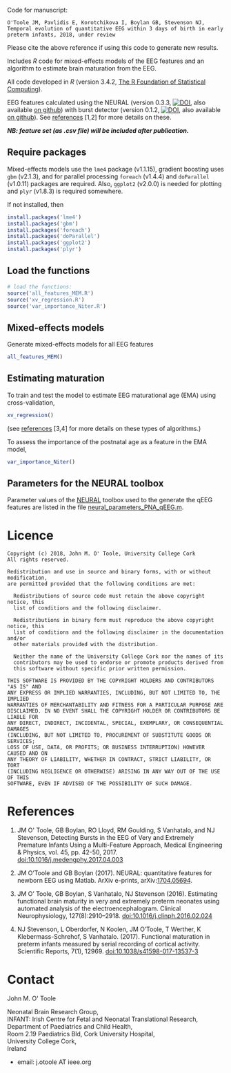Code for manuscript:

`O'Toole JM, Pavlidis E, Korotchikova I, Boylan GB, Stevenson NJ, Temporal evolution of
quantitative EEG within 3 days of birth in early preterm infants, 2018, under review`


Please cite the above reference if using this code to generate new results. 


Includes _R_ code for mixed-effects models of the EEG features and an algorithm to
estimate brain maturation from the EEG.

All code developed in _R_ (version 3.4.2, [The R Foundation of Statistical
Computing](http://www.r-project.org)).


EEG features calculated using the NEURAL (version 0.3.3,
[![DOI](https://zenodo.org/badge/DOI/10.5281/zenodo.1052811.svg)](https://doi.org/10.5281/zenodo.1052811),
also available [on github](https://github.com/otoolej/qEEG_feature_set)) with burst
detector (version 0.1.2,
[![DOI](https://zenodo.org/badge/42042482.svg)](https://zenodo.org/badge/latestdoi/42042482),
also available [on github](https://github.com/otoolej/burst_detector)). See
[references](#references) [1,2] for more details on these.


__*NB: feature set (as .csv file) will be included after publication.*__


## Require packages
Mixed-effects models use the `lme4` package (v1.1.15), gradient boosting uses `gbm`
(v2.1.3), and for parallel processing `foreach` (v1.4.4) and `doParallel` (v1.0.11)
packages are required. Also, `ggplot2` (v2.0.0) is needed for plotting and `plyr` (v1.8.3)
is required somewhere.

If not installed, then 

``` R
install.packages('lme4')
install.packages('gbm')
install.packages('foreach')
install.packages('doParallel')
install.packages('ggplot2')
install.packages('plyr')
```

## Load the functions

``` R
# load the functions:
source('all_features_MEM.R')	
source('xv_regression.R')	
source('var_importance_Niter.R')
```

## Mixed-effects models

Generate mixed-effects models for all EEG features
``` R
all_features_MEM()
```

## Estimating maturation

To train and test the model to estimate EEG maturational age (EMA) using cross-validation, 
``` R
xv_regression()
```
(see [references](#references) [3,4] for more details on these types of algorithms.)


To assess the importance of the postnatal age as a feature in the EMA model,
``` R
var_importance_Niter()
```

## Parameters for the NEURAL toolbox
Parameter values of the [NEURAL](https://github.com/otoolej/qEEG_feature_set) toolbox used
to the generate the qEEG features are listed in the file
[neural_parameters_PNA_qEEG.m](neural_parameters_PNA_qEEG.m).

# Licence

```
Copyright (c) 2018, John M. O' Toole, University College Cork
All rights reserved.

Redistribution and use in source and binary forms, with or without modification,
are permitted provided that the following conditions are met:

  Redistributions of source code must retain the above copyright notice, this
  list of conditions and the following disclaimer.

  Redistributions in binary form must reproduce the above copyright notice, this
  list of conditions and the following disclaimer in the documentation and/or
  other materials provided with the distribution.

  Neither the name of the University College Cork nor the names of its
  contributors may be used to endorse or promote products derived from
  this software without specific prior written permission.

THIS SOFTWARE IS PROVIDED BY THE COPYRIGHT HOLDERS AND CONTRIBUTORS "AS IS" AND
ANY EXPRESS OR IMPLIED WARRANTIES, INCLUDING, BUT NOT LIMITED TO, THE IMPLIED
WARRANTIES OF MERCHANTABILITY AND FITNESS FOR A PARTICULAR PURPOSE ARE
DISCLAIMED. IN NO EVENT SHALL THE COPYRIGHT HOLDER OR CONTRIBUTORS BE LIABLE FOR
ANY DIRECT, INDIRECT, INCIDENTAL, SPECIAL, EXEMPLARY, OR CONSEQUENTIAL DAMAGES
(INCLUDING, BUT NOT LIMITED TO, PROCUREMENT OF SUBSTITUTE GOODS OR SERVICES;
LOSS OF USE, DATA, OR PROFITS; OR BUSINESS INTERRUPTION) HOWEVER CAUSED AND ON
ANY THEORY OF LIABILITY, WHETHER IN CONTRACT, STRICT LIABILITY, OR TORT
(INCLUDING NEGLIGENCE OR OTHERWISE) ARISING IN ANY WAY OUT OF THE USE OF THIS
SOFTWARE, EVEN IF ADVISED OF THE POSSIBILITY OF SUCH DAMAGE.
```

# References

1. JM O' Toole, GB Boylan, RO Lloyd, RM Goulding, S Vanhatalo, and NJ Stevenson,
   Detecting Bursts in the EEG of Very and Extremely Premature Infants Using a
   Multi-Feature Approach, Medical Engineering & Physics, vol. 45, pp. 42-50, 2017.
   [doi:10.1016/j.medengphy.2017.04.003](https://doi.org/10.1016/j.medengphy.2017.04.003)

2. JM O’Toole and GB Boylan (2017). NEURAL: quantitative features for newborn EEG using
   Matlab. ArXiv e-prints, arXiv:[1704.05694](https://arxiv.org/abs/1704.05694).

3. JM O’ Toole, GB Boylan, S Vanhatalo, NJ Stevenson (2016). Estimating functional brain
   maturity in very and extremely preterm neonates using automated analysis of the
   electroencephalogram. Clinical Neurophysiology,
   127(8):2910–2918. [doi:10.1016/j.clinph.2016.02.024](https://doi.org/10.1016/j.clinph.2016.02.024)

4. NJ Stevenson, L Oberdorfer, N Koolen, JM O’Toole, T Werther, K Klebermass-Schrehof, S
   Vanhatalo. (2017). Functional maturation in preterm infants measured by serial
   recording of cortical activity. Scientific Reports,
   7(1), 12969. [doi:10.1038/s41598-017-13537-3](http://doi.org/10.1038/s41598-017-13537-3)

# Contact

John M. O' Toole

Neonatal Brain Research Group,  
INFANT: Irish Centre for Fetal and Neonatal Translational Research,  
Department of Paediatrics and Child Health,  
Room 2.19 Paediatrics Bld, Cork University Hospital,  
University College Cork,  
Ireland

- email: j.otoole AT ieee.org


